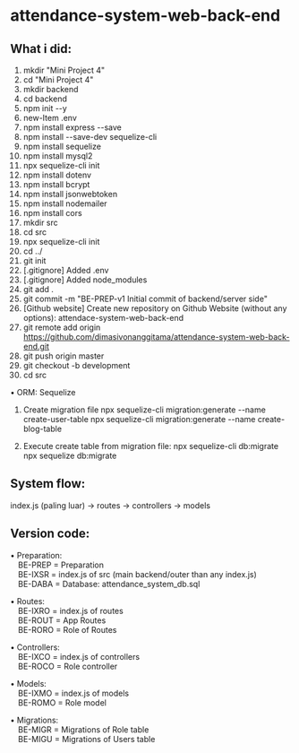 # attendance-system-web-back-end

## What i did:

1. mkdir "Mini Project 4"
2. cd "Mini Project 4"
3. mkdir backend
4. cd backend
5. npm init --y
6. new-Item .env
7. npm install express --save
8. npm install --save-dev sequelize-cli
9. npm install sequelize
10. npm install mysql2
11. npx sequelize-cli init
12. npm install dotenv
13. npm install bcrypt
14. npm install jsonwebtoken
15. npm install nodemailer
16. npm install cors
16. mkdir src
17. cd src
18. npx sequelize-cli init
19. cd ../
20. git init
21. [.gitignore] Added .env
22. [.gitignore] Added node_modules
23. git add .
24. git commit -m "BE-PREP-v1 Initial commit of backend/server side"
25. [Github website] Create new repository on Github Website (without any options): attendace-system-web-back-end
26. git remote add origin https://github.com/dimasivonanggitama/attendance-system-web-back-end.git
27. git push origin master
28. git checkout -b development
29. cd src

• ORM: Sequelize
1. Create migration file
npx sequelize-cli migration:generate --name create-user-table
npx sequelize-cli migration:generate --name create-blog-table

2. Execute create table from migration file:
npx sequelize-cli db:migrate
npx sequelize db:migrate

## System flow:

index.js (paling luar) -> routes -> controllers -> models

## Version code:
• Preparation:\
&emsp;BE-PREP = Preparation\
&emsp;BE-IXSR = index.js of src (main backend/outer than any index.js)\
&emsp;BE-DABA = Database: attendance_system_db.sql

• Routes:\
&emsp;BE-IXRO = index.js of routes\
&emsp;BE-ROUT = App Routes\
&emsp;BE-RORO = Role of Routes

• Controllers:\
&emsp;BE-IXCO = index.js of controllers\
&emsp;BE-ROCO = Role controller

• Models:\
&emsp;BE-IXMO = index.js of models\
&emsp;BE-ROMO = Role model

• Migrations:\
&emsp;BE-MIGR = Migrations of Role table\
&emsp;BE-MIGU = Migrations of Users table
